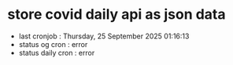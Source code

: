 # store covid daily api as json data

- last cronjob : Thursday, 25 September 2025 01:16:13
- status og cron : error
- status daily cron : error
      
      